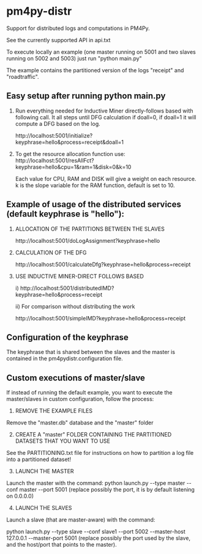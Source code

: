# pm4py-distr
Support for distributed logs and computations in PM4Py.

See the currently supported API in api.txt

To execute locally an example (one master running on 5001 and two slaves running on 5002 and 5003)
just run "python main.py"

The example contains the partitioned version of the logs "receipt" and "roadtraffic".

## Easy setup after running python main.py

1. Run everything needed for Inductive Miner directly-follows based with following call.
It all steps until DFG calculation if doall=0, if doall=1 it will compute a DFG based on the log.

    http://localhost:5001/initialize?keyphrase=hello&process=receipt&doall=1

2. To get the resource allocation function use:
    http://localhost:5001/resAllFct?keyphrase=hello&cpu=1&ram=1&disk=0&k=10
    
    Each value for CPU, RAM and DISK will give a weight on each resource. 
    k is the slope variable for the RAM function, default is set to 10.
    
## Example of usage of the distributed services (default keyphrase is "hello"):

1) ALLOCATION OF THE PARTITIONS BETWEEN THE SLAVES

    http://localhost:5001/doLogAssignment?keyphrase=hello

2) CALCULATION OF THE DFG

    http://localhost:5001/calculateDfg?keyphrase=hello&process=receipt

3) USE INDUCTIVE MINER-DIRECT FOLLOWS BASED

    i) http://localhost:5001/distributedIMD?keyphrase=hello&process=receipt

    ii) For comparison without distributing the work

    http://localhost:5001/simpleIMD?keyphrase=hello&process=receipt

## Configuration of the keyphrase

The keyphrase that is shared between the slaves and the master is contained in the pm4pydistr.configuration file.

## Custom executions of master/slave

If instead of running the default example, you want to execute the master/slaves in custom configuration,
follow the process:

1) REMOVE THE EXAMPLE FILES

Remove the "master.db" database and the "master" folder

2) CREATE A "master" FOLDER CONTAINING THE PARTITIONED DATASETS THAT YOU WANT TO USE

See the PARTITIONING.txt file for instructions on how to partition a log file into a partitioned dataset!


3) LAUNCH THE MASTER

Launch the master with the command: python launch.py --type master --conf master --port 5001
(replace possibly the port, it is by default listening on 0.0.0.0)

4) LAUNCH THE SLAVES

Launch a slave (that are master-aware) with the command:

python launch.py --type slave --conf slave1 --port 5002 --master-host 127.0.0.1 --master-port 5001
(replace possibly the port used by the slave, and the host/port that points to the master).


